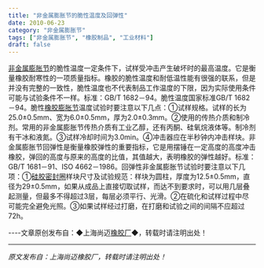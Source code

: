 ```yaml
---
title: "非金属膨胀节的脆性温度及回弹性"
date: 2010-06-23
category: "非金属膨胀节"
tags: ["非金属膨胀节", "橡胶制品", "工业材料"]
draft: false
---
```


[非金属膨胀节](http://www.smpolymer.com/feijinshupengzhangjie/)的脆性温度一定条件下，试样受冲击产生破坏时的最高温度。它是衡量橡胶耐寒性的一项质量指标。橡胶的脆性温度和耐低温性能有很强的联系，但是并没有完整的一致性，脆性温度也不代表制品工作温度的下限，因为实际使用条件可能与试验条件不一样。标准：GB/T 1682－94。脆性温度国家标准GB/T 1682－94。脆性[橡胶膨胀节](http://www.smpolymer.com/xiangjiaopengzhangjie/)温度试验时要注意以下几点：①试样规格。试样的长为25.0±0.5mm、宽为6.0±0.5mm，厚为2.0±0.3mm。②使用的传热介质和制冷剂。常用的非金属膨胀节传热介质有工业乙醇，还有丙酮、硅氧烷液体等。制冷剂有干冰和液氮。③试样冷却时间为3.0min。④冲击器应在半秒钟内冲击样块。非金属膨胀节回弹性是衡量橡胶弹性的重要指标，它是用摆锤在一定高度的高度冲击橡胶，弹回的高度与原来的高度的比值，其值越大，表明橡胶的弹性越好。标准：GB/T 1681－91、ISO 4662－1986。回弹性非金属膨胀节试验时要注意以下几项：①[硅胶密封圈](http://www.smpolymer.com/)样块尺寸及试验规范：样块为圆柱，厚度为12.5±0.5mm，直径为29±0.5mm，如果从成品上直接切取试样，而达不到要求时，可以用几层叠起测量，但最多不得超过3层，每层必须平行、光滑。②在硫化和试样过程中尽可能完全避免光照。③如果试样经过打磨，在打磨和试验之间的间隔不应超过72h。 

----文章原创发布自：◆上海尚迈[橡胶厂](http://www.smpolymer.com/)◆，转载时请注明出处！

---

*原文发布自：上海尚迈橡胶厂，转载时请注明出处！*
